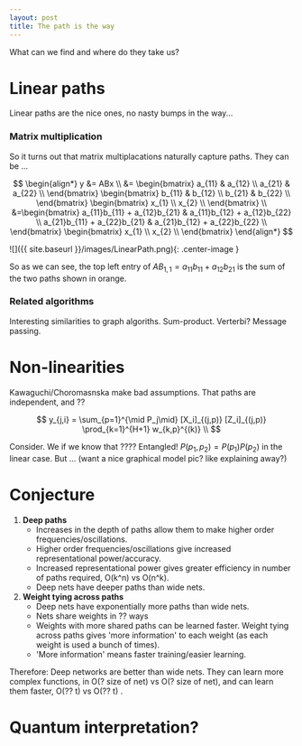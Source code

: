 ```yaml
---
layout: post
title: The path is the way
---
```


What can we find and where do they take us?

# Linear paths

Linear paths are the nice ones, no nasty bumps in the way...

### Matrix multiplication

So it turns out that matrix multiplacations naturally capture paths. They can be ...

$$
\begin{align*}
y &= ABx \\
&= \begin{bmatrix}
a_{11} & a_{12} \\
a_{21} & a_{22} \\
\end{bmatrix}
\begin{bmatrix}
b_{11} & b_{12} \\
b_{21} & b_{22} \\
\end{bmatrix}
\begin{bmatrix}
x_{1} \\
x_{2} \\
\end{bmatrix} \\
&=\begin{bmatrix}
a_{11}b_{11} + a_{12}b_{21} & a_{11}b_{12} + a_{12}b_{22} \\
a_{21}b_{11} + a_{22}b_{21} & a_{21}b_{12} + a_{22}b_{22} \\
\end{bmatrix}
\begin{bmatrix}
x_{1} \\
x_{2} \\
\end{bmatrix}
\end{align*}
$$

![]({{ site.baseurl }}/images/LinearPath.png){: .center-image }

So as we can see, the top left entry of $AB_{1,1}=a_{11}b_{11} + a_{12}b_{21}$ is the sum of the two paths shown in orange.

### Related algorithms

Interesting similarities to graph algoriths.
Sum-product. Verterbi?
Message passing.

# Non-linearities

Kawaguchi/Choromasnska make bad assumptions. That paths are independent, and ??

$$
y_{j,i} = \sum_{p=1}^{\mid P_j\mid} [X_i]_{(j,p)} [Z_i]_{(j,p)} \prod_{k=1}^{H+1} w_{k,p}^{(k)} \\
$$

Consider. We if we know that ????
Entangled! $P(p_1,p_2) = P(p_1)P(p_2)$ in the linear case. But ... (want a nice graphical model pic? like explaining away?)



# Conjecture

1. __Deep paths__
    * Increases in the depth of paths allow them to make higher order frequencies/oscillations.
    * Higher order frequencies/oscillations give increased representational power/accuracy.
    * Increased representational power gives greater efficiency in number of paths required, O(k^n) vs O(n^k).
    * Deep nets have deeper paths than wide nets.
2. __Weight tying across paths__
    * Deep nets have exponentially more paths than wide nets.
    * Nets share weights in ?? ways
    * Weights with more shared paths can be learned faster. Weight tying across paths gives 'more information' to each weight (as each weight is used a bunch of times).
    * 'More information' means faster training/easier learning.


Therefore: Deep networks are better than wide nets. They can learn more complex functions, in O(? size of net) vs O(? size of net), and can learn them faster, O(?? t) vs O(?? t) .


# Quantum interpretation?



